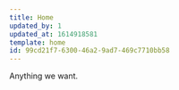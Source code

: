 ```yaml
---
title: Home
updated_by: 1
updated_at: 1614918581
template: home
id: 99cd21f7-6300-46a2-9ad7-469c7710bb58
---
```

Anything we want.